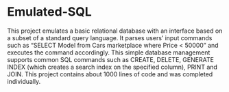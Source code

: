 # Emulated-SQL
This project emulates a basic relational database with an interface based on a subset of a standard query language. It parses users’ input commands such as “SELECT Model from Cars marketplace where Price < 50000” and executes the command accordingly. This simple database management supports common SQL commands such as CREATE, DELETE, GENERATE INDEX (which creates a search index on the specified column), PRINT and JOIN. This project contains about 1000 lines of code and was completed individually. 
